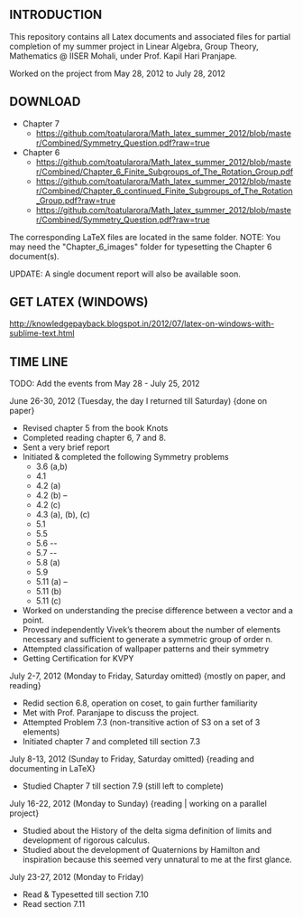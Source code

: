 INTRODUCTION
--
This repository contains all Latex documents and associated files for partial completion of my summer project in Linear Algebra, Group Theory, Mathematics @ IISER Mohali, under Prof. Kapil Hari Pranjape.

Worked on the project from May 28, 2012 to July 28, 2012


DOWNLOAD
--
* Chapter 7 
	* https://github.com/toatularora/Math_latex_summer_2012/blob/master/Combined/Symmetry_Question.pdf?raw=true
* Chapter 6
	* https://github.com/toatularora/Math_latex_summer_2012/blob/master/Combined/Chapter_6_Finite_Subgroups_of_The_Rotation_Group.pdf
	* https://github.com/toatularora/Math_latex_summer_2012/blob/master/Combined/Chapter_6_continued_Finite_Subgroups_of_The_Rotation_Group.pdf?raw=true
	* https://github.com/toatularora/Math_latex_summer_2012/blob/master/Combined/Symmetry_Question.pdf?raw=true

The corresponding LaTeX files are located in the same folder. 
NOTE: You may need the "Chapter_6_images" folder for typesetting the Chapter 6 document(s).

UPDATE:
A single document report will also be available soon.


GET LATEX (WINDOWS)
--
http://knowledgepayback.blogspot.in/2012/07/latex-on-windows-with-sublime-text.html


TIME LINE
--
TODO: Add the events from May 28 - July 25, 2012

June 26-30, 2012 (Tuesday, the day I returned till Saturday)
{done on paper}
*	Revised chapter 5 from the book Knots
*	Completed reading chapter 6, 7 and 8.
*	Sent a very brief report
*	Initiated & completed the following Symmetry problems
	*	3.6 (a,b)
	*	4.1
	*	4.2 (a)
	*	4.2 (b) –
	*	4.2 (c)
	*	4.3 (a), (b), (c)
	*	5.1
	*	5.5
	*	5.6 --
	*	5.7 --
	*	5.8 (a)
	*	5.9
	*	5.11 (a) –
	*	5.11 (b)
	*	5.11 (c)
*	Worked on understanding the precise difference between a vector and a point.
*	Proved independently Vivek’s theorem about the number of elements necessary and sufficient to generate a symmetric group of order n.
*	Attempted classification of wallpaper patterns and their symmetry
*	Getting Certification for KVPY

July 2-7, 2012 (Monday to Friday, Saturday omitted)
{mostly on paper, and reading}
*	Redid section 6.8, operation on coset, to gain further familiarity
*	Met with Prof. Paranjape to discuss the project.
*	Attempted Problem 7.3 (non-transitive action of S3 on a set of 3 elements)
*	Initiated chapter 7 and completed till section 7.3


July 8-13, 2012 (Sunday to Friday, Saturday omitted)
{reading and documenting in LaTeX}
*	Studied Chapter 7 till section 7.9 (still left to complete) 

July 16-22, 2012 (Monday to Sunday)
{reading | working on a parallel project}
*	Studied about the History of the delta sigma definition of limits and development of rigorous calculus.
*	Studied about the development of Quaternions by Hamilton and inspiration because this seemed very unnatural to me at the first glance.

July 23-27, 2012 (Monday to Friday)
*	Read & Typesetted till section 7.10
*	Read section 7.11
